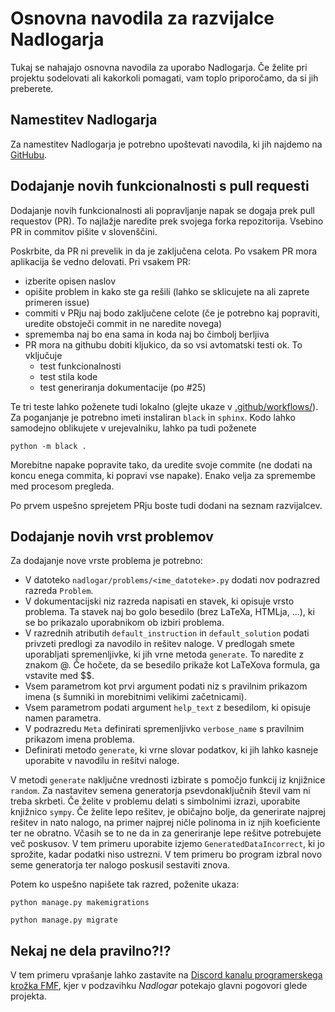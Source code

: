 # Osnovna navodila za razvijalce Nadlogarja

Tukaj se nahajajo osnovna navodila za uporabo Nadlogarja. Če želite pri projektu sodelovati ali kakorkoli pomagati, vam toplo priporočamo, da si jih preberete.

## Namestitev Nadlogarja

Za namestitev Nadlogarja je potrebno upoštevati navodila, ki jih najdemo na [GitHubu](https://github.com/ul-fmf/nadlogar).

## Dodajanje novih funkcionalnosti s pull requesti

Dodajanje novih funkcionalnosti ali popravljanje napak se dogaja prek
pull requestov (PR). To najlažje naredite prek svojega forka repozitorija.
Vsebino PR in commitov pišite v slovenščini.

Poskrbite, da PR ni prevelik in da je zaključena celota. Po vsakem PR mora aplikacija še vedno
delovati. Pri vsakem PR:

- izberite opisen naslov
- opišite problem in kako ste ga rešili (lahko se sklicujete na ali zaprete
  primeren issue)
- commiti v PRju naj bodo zaključene celote (če je potrebno kaj popraviti, uredite obstoječi commit in
  ne naredite novega)
- sprememba naj bo ena sama in koda naj bo čimbolj berljiva
- PR mora na githubu dobiti kljukico, da so vsi avtomatski testi ok. To vključuje
  - test funkcionalnosti
  - test stila kode
  - test generiranja dokumentacije (po #25)

Te tri teste lahko poženete tudi lokalno (glejte ukaze v [.github/workflows/](.github/workflows/)).
Za poganjanje je potrebno imeti instaliran `black` in `sphinx`. Kodo lahko samodejno oblikujete v
urejevalniku, lahko pa tudi poženete

    python -m black .

Morebitne napake popravite tako, da uredite svoje commite (ne dodati na koncu enega commita, ki
popravi vse napake). Enako velja za spremembe med procesom pregleda.

Po prvem uspešno sprejetem PRju boste tudi dodani na seznam razvijalcev.

## Dodajanje novih vrst problemov

Za dodajanje nove vrste problema je potrebno:

- V datoteko `nadlogar/problems/<ime_datoteke>.py` dodati nov podrazred razreda `Problem`.
- V dokumentacijski niz razreda napisati en stavek, ki opisuje vrsto problema. Ta stavek naj bo golo besedilo (brez LaTeXa, HTMLja, …), ki se bo prikazalo uporabnikom ob izbiri problema.
- V razrednih atributih `default_instruction` in `default_solution` podati privzeti predlogi za navodilo in rešitev naloge. V predlogah smete uporabljati spremenljivke, ki jih vrne metoda `generate`. To naredite z znakom @. Če hočete, da se besedilo prikaže kot LaTeXova formula, ga vstavite med $$.
- Vsem parametrom kot prvi argument podati niz s pravilnim prikazom imena (s šumniki in morebitnimi velikimi začetnicami).
- Vsem parametrom podati argument `help_text` z besedilom, ki opisuje namen parametra.
- V podrazredu `Meta` definirati spremenljivko `verbose_name` s pravilnim prikazom imena problema.
- Definirati metodo `generate`, ki vrne slovar podatkov, ki jih lahko kasneje uporabite v navodilu in rešitvi naloge.

V metodi `generate` naključne vrednosti izbirate s pomočjo funkcij iz knjižnice `random`. Za nastavitev semena generatorja psevdonaključnih števil vam ni treba skrbeti. Če želite v problemu delati s simbolnimi izrazi, uporabite knjižnico `sympy`. Če želite lepo rešitev, je običajno bolje, da generirate najprej rešitev in nato nalogo, na primer najprej ničle polinoma in iz njih koeficiente ter ne obratno. Včasih se to ne da in za generiranje lepe rešitve potrebujete več poskusov. V tem primeru uporabite izjemo `GeneratedDataIncorrect`, ki jo sprožite, kadar podatki niso ustrezni. V tem primeru bo program izbral novo seme generatorja ter nalogo poskusil sestaviti znova.

Potem ko uspešno napišete tak razred, poženite ukaza:

`python manage.py makemigrations`

`python manage.py migrate`

## Nekaj ne dela pravilno?!?

V tem primeru vprašanje lahko zastavite na [Discord kanalu programerskega krožka FMF](https://discord.gg/259nUehq), kjer v podzavihku _Nadlogar_ potekajo glavni pogovori glede projekta.
